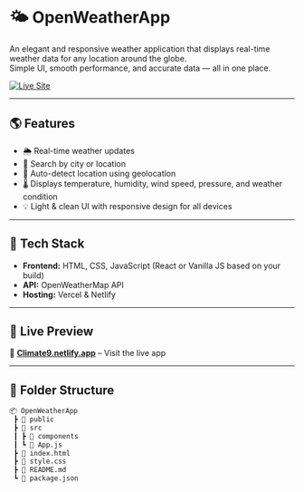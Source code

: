 # 🌤️ OpenWeatherApp

An elegant and responsive weather application that displays real-time weather data for any location around the globe.  
Simple UI, smooth performance, and accurate data — all in one place.

[![Live Site](https://img.shields.io/badge/View%20Live-Climate9.netlify.app-brightgreen?style=for-the-badge)](https://climate9.netlify.app)

---

## 🌎 Features

- 🌦️ Real-time weather updates
- 🧭 Search by city or location
- 📍 Auto-detect location using geolocation
- 🌡️ Displays temperature, humidity, wind speed, pressure, and weather condition
- 💡 Light & clean UI with responsive design for all devices

---

## 🧰 Tech Stack

- **Frontend:** HTML, CSS, JavaScript (React or Vanilla JS based on your build)  
- **API:** OpenWeatherMap API  
- **Hosting:** Vercel & Netlify  

---

## 🚀 Live Preview

🔗 **[Climate9.netlify.app](https://climate9.netlify.app)** – Visit the live app

---

## 📁 Folder Structure

```bash
📦 OpenWeatherApp
 ┣ 📁 public
 ┣ 📁 src
 ┃ ┣ 📁 components
 ┃ ┗ 📄 App.js
 ┣ 📄 index.html
 ┣ 📄 style.css
 ┣ 📄 README.md
 ┗ 📄 package.json

